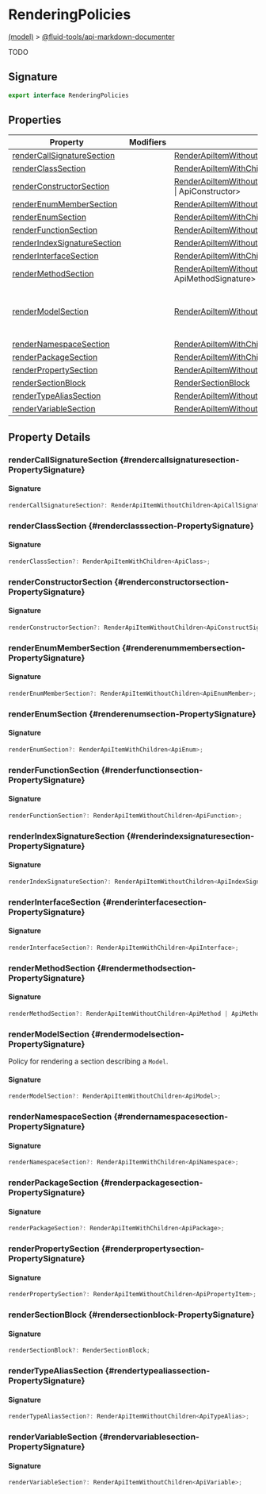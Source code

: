 
# RenderingPolicies

[(model)](docs/index) &gt; [@fluid-tools/api-markdown-documenter](docs/api-markdown-documenter)

TODO

## Signature

```typescript
export interface RenderingPolicies 
```

## Properties

|  Property | Modifiers | Type | Description |
|  --- | --- | --- | --- |
|  [renderCallSignatureSection](docs/api-markdown-documenter/renderingpolicies#rendercallsignaturesection-PropertySignature) |  | [RenderApiItemWithoutChildren](docs/api-markdown-documenter#renderapiitemwithoutchildren-TypeAlias)<!-- -->&lt;ApiCallSignature&gt; |  |
|  [renderClassSection](docs/api-markdown-documenter/renderingpolicies#renderclasssection-PropertySignature) |  | [RenderApiItemWithChildren](docs/api-markdown-documenter#renderapiitemwithchildren-TypeAlias)<!-- -->&lt;ApiClass&gt; |  |
|  [renderConstructorSection](docs/api-markdown-documenter/renderingpolicies#renderconstructorsection-PropertySignature) |  | [RenderApiItemWithoutChildren](docs/api-markdown-documenter#renderapiitemwithoutchildren-TypeAlias)<!-- -->&lt;ApiConstructSignature \| ApiConstructor&gt; |  |
|  [renderEnumMemberSection](docs/api-markdown-documenter/renderingpolicies#renderenummembersection-PropertySignature) |  | [RenderApiItemWithoutChildren](docs/api-markdown-documenter#renderapiitemwithoutchildren-TypeAlias)<!-- -->&lt;ApiEnumMember&gt; |  |
|  [renderEnumSection](docs/api-markdown-documenter/renderingpolicies#renderenumsection-PropertySignature) |  | [RenderApiItemWithChildren](docs/api-markdown-documenter#renderapiitemwithchildren-TypeAlias)<!-- -->&lt;ApiEnum&gt; |  |
|  [renderFunctionSection](docs/api-markdown-documenter/renderingpolicies#renderfunctionsection-PropertySignature) |  | [RenderApiItemWithoutChildren](docs/api-markdown-documenter#renderapiitemwithoutchildren-TypeAlias)<!-- -->&lt;ApiFunction&gt; |  |
|  [renderIndexSignatureSection](docs/api-markdown-documenter/renderingpolicies#renderindexsignaturesection-PropertySignature) |  | [RenderApiItemWithoutChildren](docs/api-markdown-documenter#renderapiitemwithoutchildren-TypeAlias)<!-- -->&lt;ApiIndexSignature&gt; |  |
|  [renderInterfaceSection](docs/api-markdown-documenter/renderingpolicies#renderinterfacesection-PropertySignature) |  | [RenderApiItemWithChildren](docs/api-markdown-documenter#renderapiitemwithchildren-TypeAlias)<!-- -->&lt;ApiInterface&gt; |  |
|  [renderMethodSection](docs/api-markdown-documenter/renderingpolicies#rendermethodsection-PropertySignature) |  | [RenderApiItemWithoutChildren](docs/api-markdown-documenter#renderapiitemwithoutchildren-TypeAlias)<!-- -->&lt;ApiMethod \| ApiMethodSignature&gt; |  |
|  [renderModelSection](docs/api-markdown-documenter/renderingpolicies#rendermodelsection-PropertySignature) |  | [RenderApiItemWithoutChildren](docs/api-markdown-documenter#renderapiitemwithoutchildren-TypeAlias)<!-- -->&lt;ApiModel&gt; | Policy for rendering a section describing a <code>Model</code>. |
|  [renderNamespaceSection](docs/api-markdown-documenter/renderingpolicies#rendernamespacesection-PropertySignature) |  | [RenderApiItemWithChildren](docs/api-markdown-documenter#renderapiitemwithchildren-TypeAlias)<!-- -->&lt;ApiNamespace&gt; |  |
|  [renderPackageSection](docs/api-markdown-documenter/renderingpolicies#renderpackagesection-PropertySignature) |  | [RenderApiItemWithChildren](docs/api-markdown-documenter#renderapiitemwithchildren-TypeAlias)<!-- -->&lt;ApiPackage&gt; |  |
|  [renderPropertySection](docs/api-markdown-documenter/renderingpolicies#renderpropertysection-PropertySignature) |  | [RenderApiItemWithoutChildren](docs/api-markdown-documenter#renderapiitemwithoutchildren-TypeAlias)<!-- -->&lt;ApiPropertyItem&gt; |  |
|  [renderSectionBlock](docs/api-markdown-documenter/renderingpolicies#rendersectionblock-PropertySignature) |  | [RenderSectionBlock](docs/api-markdown-documenter#rendersectionblock-TypeAlias) |  |
|  [renderTypeAliasSection](docs/api-markdown-documenter/renderingpolicies#rendertypealiassection-PropertySignature) |  | [RenderApiItemWithoutChildren](docs/api-markdown-documenter#renderapiitemwithoutchildren-TypeAlias)<!-- -->&lt;ApiTypeAlias&gt; |  |
|  [renderVariableSection](docs/api-markdown-documenter/renderingpolicies#rendervariablesection-PropertySignature) |  | [RenderApiItemWithoutChildren](docs/api-markdown-documenter#renderapiitemwithoutchildren-TypeAlias)<!-- -->&lt;ApiVariable&gt; |  |

## Property Details

### renderCallSignatureSection {#rendercallsignaturesection-PropertySignature}

#### Signature

```typescript
renderCallSignatureSection?: RenderApiItemWithoutChildren<ApiCallSignature>;
```

### renderClassSection {#renderclasssection-PropertySignature}

#### Signature

```typescript
renderClassSection?: RenderApiItemWithChildren<ApiClass>;
```

### renderConstructorSection {#renderconstructorsection-PropertySignature}

#### Signature

```typescript
renderConstructorSection?: RenderApiItemWithoutChildren<ApiConstructSignature | ApiConstructor>;
```

### renderEnumMemberSection {#renderenummembersection-PropertySignature}

#### Signature

```typescript
renderEnumMemberSection?: RenderApiItemWithoutChildren<ApiEnumMember>;
```

### renderEnumSection {#renderenumsection-PropertySignature}

#### Signature

```typescript
renderEnumSection?: RenderApiItemWithChildren<ApiEnum>;
```

### renderFunctionSection {#renderfunctionsection-PropertySignature}

#### Signature

```typescript
renderFunctionSection?: RenderApiItemWithoutChildren<ApiFunction>;
```

### renderIndexSignatureSection {#renderindexsignaturesection-PropertySignature}

#### Signature

```typescript
renderIndexSignatureSection?: RenderApiItemWithoutChildren<ApiIndexSignature>;
```

### renderInterfaceSection {#renderinterfacesection-PropertySignature}

#### Signature

```typescript
renderInterfaceSection?: RenderApiItemWithChildren<ApiInterface>;
```

### renderMethodSection {#rendermethodsection-PropertySignature}

#### Signature

```typescript
renderMethodSection?: RenderApiItemWithoutChildren<ApiMethod | ApiMethodSignature>;
```

### renderModelSection {#rendermodelsection-PropertySignature}

Policy for rendering a section describing a `Model`<!-- -->.

#### Signature

```typescript
renderModelSection?: RenderApiItemWithoutChildren<ApiModel>;
```

### renderNamespaceSection {#rendernamespacesection-PropertySignature}

#### Signature

```typescript
renderNamespaceSection?: RenderApiItemWithChildren<ApiNamespace>;
```

### renderPackageSection {#renderpackagesection-PropertySignature}

#### Signature

```typescript
renderPackageSection?: RenderApiItemWithChildren<ApiPackage>;
```

### renderPropertySection {#renderpropertysection-PropertySignature}

#### Signature

```typescript
renderPropertySection?: RenderApiItemWithoutChildren<ApiPropertyItem>;
```

### renderSectionBlock {#rendersectionblock-PropertySignature}

#### Signature

```typescript
renderSectionBlock?: RenderSectionBlock;
```

### renderTypeAliasSection {#rendertypealiassection-PropertySignature}

#### Signature

```typescript
renderTypeAliasSection?: RenderApiItemWithoutChildren<ApiTypeAlias>;
```

### renderVariableSection {#rendervariablesection-PropertySignature}

#### Signature

```typescript
renderVariableSection?: RenderApiItemWithoutChildren<ApiVariable>;
```
